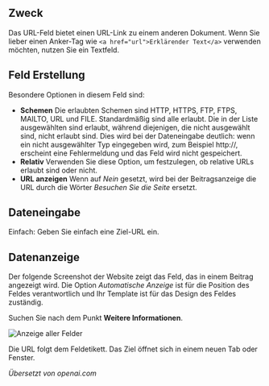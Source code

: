 <!-- Filename: J3.x:Adding_custom_fields/Url_Field / Display title: # Url Feld
 -->

## Zweck

Das URL-Feld bietet einen URL-Link zu einem anderen Dokument. Wenn Sie
lieber einen Anker-Tag wie `<a href="url">Erklärender Text</a>` verwenden möchten, nutzen Sie ein Textfeld.


## Feld Erstellung

Besondere Optionen in diesem Feld sind:

- **Schemen** Die erlaubten Schemen sind HTTP, HTTPS, FTP, FTPS, MAILTO, URL und
FILE. Standardmäßig sind alle erlaubt. Die in der Liste ausgewählten sind
erlaubt, während diejenigen, die nicht ausgewählt sind, nicht erlaubt sind.
Dies wird bei der Dateneingabe deutlich: wenn ein nicht ausgewählter Typ
eingegeben wird, zum Beispiel http://, erscheint eine Fehlermeldung und das
Feld wird nicht gespeichert.
- **Relativ** Verwenden Sie diese Option, um festzulegen, ob relative URLs
erlaubt sind oder nicht.
- **URL anzeigen** Wenn auf *Nein* gesetzt, wird bei der Beitragsanzeige die
URL durch die Wörter *Besuchen Sie die Seite* ersetzt.


## Dateneingabe

Einfach: Geben Sie einfach eine Ziel-URL ein.

## Datenanzeige

Der folgende Screenshot der Website zeigt das Feld, das in einem Beitrag angezeigt wird. Die Option *Automatische Anzeige* ist für die Position des Feldes verantwortlich und Ihr Template ist für das Design des Feldes zuständig.

Suchen Sie nach dem Punkt **Weitere Informationen**.

![Anzeige aller Felder](../../../en/images/fields/fields-display.png "Felderanzeige")

Die URL folgt dem Feldetikett. Das Ziel öffnet sich in einem neuen Tab oder Fenster.

*Übersetzt von openai.com*

